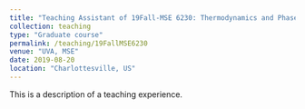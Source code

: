 ```yaml
---
title: "Teaching Assistant of 19Fall-MSE 6230: Thermodynamics and Phase Equilibria of Materials"
collection: teaching
type: "Graduate course"
permalink: /teaching/19FallMSE6230
venue: "UVA, MSE"
date: 2019-08-20
location: "Charlottesville, US"
---
```


This is a description of a teaching experience. 

